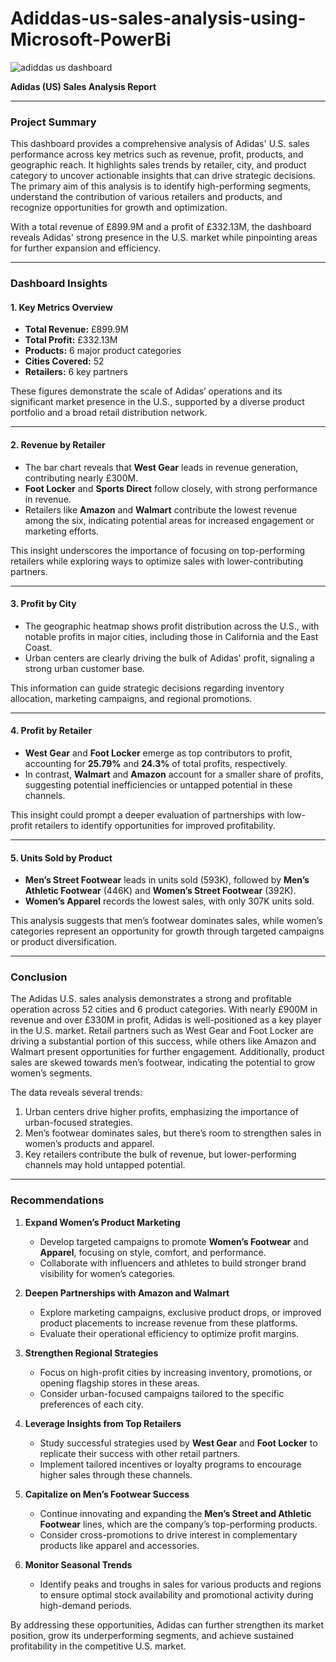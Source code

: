 # Adiddas-us-sales-analysis-using-Microsoft-PowerBi

![adiddas us dashboard](https://drive.google.com/uc?id=1S2y5euvVlaXZmpZW3Csdr3fZ3iFUAxJg)

**Adidas (US) Sales Analysis Report**

---

### **Project Summary**

This dashboard provides a comprehensive analysis of Adidas' U.S. sales performance across key metrics such as revenue, profit, products, and geographic reach. It highlights sales trends by retailer, city, and product category to uncover actionable insights that can drive strategic decisions. The primary aim of this analysis is to identify high-performing segments, understand the contribution of various retailers and products, and recognize opportunities for growth and optimization. 

With a total revenue of £899.9M and a profit of £332.13M, the dashboard reveals Adidas' strong presence in the U.S. market while pinpointing areas for further expansion and efficiency.

---

### **Dashboard Insights**

#### **1. Key Metrics Overview**
- **Total Revenue:** £899.9M  
- **Total Profit:** £332.13M  
- **Products:** 6 major product categories  
- **Cities Covered:** 52  
- **Retailers:** 6 key partners  

These figures demonstrate the scale of Adidas’ operations and its significant market presence in the U.S., supported by a diverse product portfolio and a broad retail distribution network.

---

#### **2. Revenue by Retailer**
- The bar chart reveals that **West Gear** leads in revenue generation, contributing nearly £300M. 
- **Foot Locker** and **Sports Direct** follow closely, with strong performance in revenue.
- Retailers like **Amazon** and **Walmart** contribute the lowest revenue among the six, indicating potential areas for increased engagement or marketing efforts.

This insight underscores the importance of focusing on top-performing retailers while exploring ways to optimize sales with lower-contributing partners.

---

#### **3. Profit by City**
- The geographic heatmap shows profit distribution across the U.S., with notable profits in major cities, including those in California and the East Coast.  
- Urban centers are clearly driving the bulk of Adidas' profit, signaling a strong urban customer base.

This information can guide strategic decisions regarding inventory allocation, marketing campaigns, and regional promotions.

---

#### **4. Profit by Retailer**
- **West Gear** and **Foot Locker** emerge as top contributors to profit, accounting for **25.79%** and **24.3%** of total profits, respectively.
- In contrast, **Walmart** and **Amazon** account for a smaller share of profits, suggesting potential inefficiencies or untapped potential in these channels.

This insight could prompt a deeper evaluation of partnerships with low-profit retailers to identify opportunities for improved profitability.

---

#### **5. Units Sold by Product**
- **Men’s Street Footwear** leads in units sold (593K), followed by **Men’s Athletic Footwear** (446K) and **Women’s Street Footwear** (392K).  
- **Women’s Apparel** records the lowest sales, with only 307K units sold.

This analysis suggests that men’s footwear dominates sales, while women’s categories represent an opportunity for growth through targeted campaigns or product diversification.

---

### **Conclusion**

The Adidas U.S. sales analysis demonstrates a strong and profitable operation across 52 cities and 6 product categories. With nearly £900M in revenue and over £330M in profit, Adidas is well-positioned as a key player in the U.S. market. Retail partners such as West Gear and Foot Locker are driving a substantial portion of this success, while others like Amazon and Walmart present opportunities for further engagement. Additionally, product sales are skewed towards men’s footwear, indicating the potential to grow women’s segments.

The data reveals several trends:
1. Urban centers drive higher profits, emphasizing the importance of urban-focused strategies.
2. Men’s footwear dominates sales, but there’s room to strengthen sales in women’s products and apparel.
3. Key retailers contribute the bulk of revenue, but lower-performing channels may hold untapped potential.

---

### **Recommendations**

1. **Expand Women’s Product Marketing**  
   - Develop targeted campaigns to promote **Women’s Footwear** and **Apparel**, focusing on style, comfort, and performance.
   - Collaborate with influencers and athletes to build stronger brand visibility for women’s categories.

2. **Deepen Partnerships with Amazon and Walmart**  
   - Explore marketing campaigns, exclusive product drops, or improved product placements to increase revenue from these platforms.
   - Evaluate their operational efficiency to optimize profit margins.

3. **Strengthen Regional Strategies**  
   - Focus on high-profit cities by increasing inventory, promotions, or opening flagship stores in these areas.  
   - Consider urban-focused campaigns tailored to the specific preferences of each city.

4. **Leverage Insights from Top Retailers**  
   - Study successful strategies used by **West Gear** and **Foot Locker** to replicate their success with other retail partners.  
   - Implement tailored incentives or loyalty programs to encourage higher sales through these channels.

5. **Capitalize on Men’s Footwear Success**  
   - Continue innovating and expanding the **Men’s Street and Athletic Footwear** lines, which are the company’s top-performing products.  
   - Consider cross-promotions to drive interest in complementary products like apparel and accessories.

6. **Monitor Seasonal Trends**  
   - Identify peaks and troughs in sales for various products and regions to ensure optimal stock availability and promotional activity during high-demand periods.

By addressing these opportunities, Adidas can further strengthen its market position, grow its underperforming segments, and achieve sustained profitability in the competitive U.S. market.
